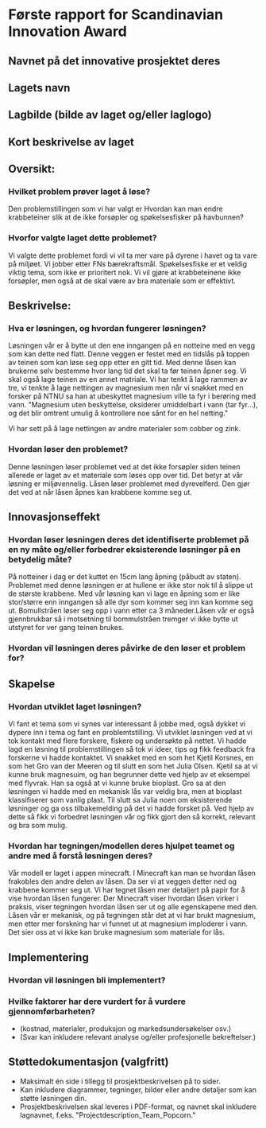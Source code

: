 # Første rapport for Scandinavian Innovation Award
## Navnet på det innovative prosjektet deres
## Lagets navn
## Lagbilde (bilde av laget og/eller laglogo)
## Kort beskrivelse av laget
## Oversikt:
### Hvilket problem prøver laget å løse?
Den problemstillingen som vi har valgt er Hvordan kan man endre krabbeteiner slik at de ikke forsøpler og spøkelsesfisker på havbunnen?  
### Hvorfor valgte laget dette problemet?
Vi valgte dette problemet fordi vi vil ta mer vare på dyrene i havet og ta vare på miljøet. Vi jobber etter FNs bærekraftsmål. Spøkelsesfiske er et veldig viktig tema, som ikke er prioritert nok. Vi vil gjøre at krabbeteinene ikke forsøpler, men også at de skal være av bra materiale som er effektivt. 
## Beskrivelse:
### Hva er løsningen, og hvordan fungerer løsningen?
Løsningen vår er å bytte ut den ene inngangen på en notteine med en vegg som kan dette ned flatt. Denne veggen er festet med en tidslås på toppen av teinen som kan løse seg opp etter en gitt tid. Med denne låsen kan brukerne selv bestemme hvor lang tid det skal ta før teinen åpner seg. Vi skal også lage teinen av en annet matriale. Vi har tenkt å lage rammen av tre, vi tenkte å lage nettingen av magnesium men når vi snakket med en forsker på NTNU sa han at  ubeskyttet magnesium ville ta fyr i berøring med vann. "Magnesium uten beskyttelse, oksiderer umiddelbart i vann (tar fyr…), og det blir omtrent umulig å kontrollere noe sånt for en hel netting."

Vi har sett på å lage nettingen av andre materialer som cobber og zink.
### Hvordan løser den problemet?
Denne løsningen løser problemet ved at det ikke forsøpler siden teinen allerede er laget av et materiale som løses opp over tid. Det betyr at vår løsning er miljøvennelig. Låsen løser problemet med dyrevelferd. Den gjør det ved at når låsen åpnes kan krabbene komme seg ut. 
## Innovasjonseffekt
### Hvordan løser løsningen deres det identifiserte problemet på en ny måte og/eller forbedrer eksisterende løsninger på en betydelig måte?
På notteiner i dag er det kuttet en 15cm lang åpning (påbudt av staten). Problemet med denne løsningen er at hullene er ikke stor nok til å slippe ut de største krabbene. Med vår løsning kan vi lage en åpning som er like stor/større enn inngangen så alle dyr som kommer seg inn kan komme seg ut. Bomullstråen løser seg opp i vann etter ca 3 måneder.Låsen vår er også gjennbrukbar så i motsetning til bommulstråen tremger vi ikke bytte ut utstyret for ver gang teinen brukes.
### Hvordan vil løsningen deres påvirke de den løser et problem for?
## Skapelse
### Hvordan utviklet laget løsningen?
Vi fant et tema som vi synes var interessant å jobbe med, også dykket vi dypere inn i tema og fant en problemtstilling. Vi utviklet løsningen ved at vi tok kontakt med flere forskere, fiskere og undersøkte på nettet. Vi hadde lagd en løsning til problemstillingen så tok vi ideer, tips og fikk feedback fra forskerne vi hadde kontaktet. Vi snakket med en som het Kjetil Korsnes, en som het Gro van der Meeren og til slutt en som het Julia Olsen. Kjetil sa at vi kunne bruk magnesuim, og han begrunner dette ved hjelp av et eksempel med flyvrak. Han sa også at vi kunne bruke bioplast. Gro sa at den løsningen vi hadde med en mekanisk lås var veldig bra, men at bioplast klassifiserer som vanlig plast. Til slutt sa Julia noen om eksisterende løsninger og ga oss tilbakemelding på det vi hadde forsket på. Ved hjelp av dette så fikk vi forbedret løsningen vår og fikk gjort den så korrekt, relevant og bra som mulig. 
### Hvordan har tegningen/modellen deres hjulpet teamet og andre med å forstå løsningen deres?
Vår modell er laget i appen minecraft. I Minecraft kan man se hvordan låsen frakobles den andre delen av låsen. Da ser vi at veggen detter ned og krabbene kommer seg ut. Vi har tegnet låsen mer detaljert på papir for å vise hvordan låsen fungerer. Der Minecraft viser hvordan låsen virker i praksis, viser tegningen hvordan låsen ser ut og alle egenskapene med den. Låsen vår er mekanisk, og på tegningen står det at vi har brukt magnesium, men etter mer forskning har vi funnet ut at magnesium imploderer i vann. Det sier oss at vi ikke kan bruke magnesium som materiale for lås. 
## Implementering
### Hvordan vil løsningen bli implementert?
### Hvilke faktorer har dere vurdert for å vurdere gjennomførbarheten?
- (kostnad, materialer, produksjon og markedsundersøkelser osv.)
- (Svar kan inkludere relevant analyse og/eller profesjonelle bekreftelser.)
## Støttedokumentasjon (valgfritt)
- Maksimalt én side i tillegg til prosjektbeskrivelsen på to sider.
- Kan inkludere diagrammer, tegninger, bilder eller andre detaljer som kan støtte løsningen din.
- Prosjektbeskrivelsen skal leveres i PDF-format, og navnet skal inkludere lagnavnet, f.eks. "Projectdescription_Team_Popcorn."
